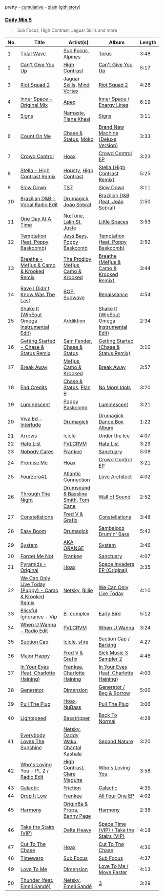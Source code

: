 pretty - [cumulative](/playlists/cumulative/Daily%20Mix%205.md) - [plain](/playlists/plain/37i9dQZF1E36TO0q54WsJv) ([githistory](https://github.githistory.xyz/vitokorn/spotify-playlist-archive/blob/master/playlists/plain/37i9dQZF1E36TO0q54WsJv))

### [Daily Mix 5](https://open.spotify.com/playlist/37i9dQZF1E36TO0q54WsJv)

> Sub Focus, High Contrast, Jaguar Skills and more

| No. | Title | Artist(s) | Album | Length |
|---|---|---|---|---|
| 1 | [Tidal Wave](https://open.spotify.com/track/3NKLPcvDM0pefpLNcmui2W) | [Sub Focus](https://open.spotify.com/artist/0QaSiI5TLA4N7mcsdxShDO), [Alpines](https://open.spotify.com/artist/5Rja2iSIMNhzHMRoKzHKNX) | [Torus](https://open.spotify.com/album/5VDg2zP4jsc8Ufj1dPEA3d) | 3:48 |
| 2 | [Can't Give You Up](https://open.spotify.com/track/6o5qFSBREXQPvSTJY353I2) | [High Contrast](https://open.spotify.com/artist/0bxHci3JIhhKA53n8rH3tT) | [Can't Give You Up](https://open.spotify.com/album/0fZGtVLj6azebynm7MuYeB) | 5:17 |
| 3 | [Riot Squad 2](https://open.spotify.com/track/1HL7ObsgWFZIWZe8rB9Dwk) | [Jaguar Skills](https://open.spotify.com/artist/3L1oMxInSBbQgoYVSjUkcR), [Mind Vortex](https://open.spotify.com/artist/4RNi1zSC1t1nE4iNgTWQe5) | [Riot Squad 2](https://open.spotify.com/album/4i9ZPSuFFVIyzDDaGyYXJh) | 4:28 |
| 4 | [Inner Space - Original Mix](https://open.spotify.com/track/2KmnVxhUShzNDPSaRitvFp) | [Apex](https://open.spotify.com/artist/7pQD0AmPKG2tkjzDauKkqq) | [Inner Space / Energy Lines](https://open.spotify.com/album/3sFeBBIkCJS8fNLTQNuKEo) | 6:19 |
| 5 | [Signs](https://open.spotify.com/track/1QWfnuZZALHn2XQRLMxTko) | [Namaste](https://open.spotify.com/artist/6l4aHMAID8jbextVZAo5NJ), [Tiana Khasi](https://open.spotify.com/artist/6kM1b2Ze9w94VPfq4KhJF3) | [Signs](https://open.spotify.com/album/4vnR7myFM83V8yVNVZwVQj) | 3:11 |
| 6 | [Count On Me](https://open.spotify.com/track/5XmKJXidSzQC2aUk35oLyt) | [Chase & Status](https://open.spotify.com/artist/3jNkaOXasoc7RsxdchvEVq), [Moko](https://open.spotify.com/artist/5zclpvahkJ29ftBuDpzrEU) | [Brand New Machine (Deluxe Version)](https://open.spotify.com/album/2YgT8pqXE1rvVEYDxkLNrs) | 3:33 |
| 7 | [Crowd Control](https://open.spotify.com/track/7imdC6YSp4v15619ZKtXR2) | [Hoax](https://open.spotify.com/artist/3W1enT2cxmP2PjLG5zwmby) | [Crowd Control EP](https://open.spotify.com/album/5f2JWKg8RfctagHAl9aEb5) | 3:23 |
| 8 | [Stella - High Contrast Remix](https://open.spotify.com/track/7s78Na0zuXFF55YzPdSJJw) | [Housty](https://open.spotify.com/artist/3x736hTWEIP2fKx8puQKDP), [High Contrast](https://open.spotify.com/artist/0bxHci3JIhhKA53n8rH3tT) | [Stella (High Contrast Remix)](https://open.spotify.com/album/7rKno8kqZZFvJ7xU3RxYE7) | 5:25 |
| 9 | [Slow Down](https://open.spotify.com/track/66HB3QjqHIl9VF4O7ojyEB) | [TS7](https://open.spotify.com/artist/4EV6hgVc6KD0SFOIJJLFki) | [Slow Down](https://open.spotify.com/album/3amvTG1sQqcGwCE1vOsDNg) | 3:11 |
| 10 | [Brazilian D&B - Vocal Radio Edit](https://open.spotify.com/track/2j6UHQjLnmgdavHUTtCPs6) | [Drumagick](https://open.spotify.com/artist/7fOmuQLMcgwpZqDiK0vdHZ), [João Sobral](https://open.spotify.com/artist/4T4gHEiHKj5NLETQ2XmpJk) | [Brazilian D&B (feat. João Sobral)](https://open.spotify.com/album/0QKJ9J6dLvheBKlyEcExEB) | 2:50 |
| 11 | [One Day At A Time](https://open.spotify.com/track/5UanRSNw6tqDNqczV7SDqT) | [Nu:Tone](https://open.spotify.com/artist/7pDBRy9uWy1zq5b0uXIABQ), [Lalin St. Juste](https://open.spotify.com/artist/0Ly3lk1h5aYHS2N41YzjXe) | [Little Spaces](https://open.spotify.com/album/5Jd375gdtvoIJmrzc2aYJb) | 3:53 |
| 12 | [Temptation (feat. Poppy Baskcomb)](https://open.spotify.com/track/3fvsxmytTns1ApIWBqfANZ) | [Jess Bays](https://open.spotify.com/artist/5xEJ7FQOtIUMLdnKyZrvPB), [Poppy Baskcomb](https://open.spotify.com/artist/4STmXOXUF3UieHU46NWLVt) | [Temptation (feat. Poppy Baskcomb)](https://open.spotify.com/album/30K7gYPhkqCeQJ25C0GvXE) | 2:52 |
| 13 | [Breathe - Mefjus & Camo & Krooked Remix](https://open.spotify.com/track/5zHzEsYUDBc9tshCpYu17D) | [The Prodigy](https://open.spotify.com/artist/4k1ELeJKT1ISyDv8JivPpB), [Mefjus](https://open.spotify.com/artist/54qqaSH6byJIb8eFWxe3Pj), [Camo & Krooked](https://open.spotify.com/artist/2N8IPNZTiNo3nj4mreOlHU) | [Breathe (Mefjus & Camo & Krooked Remix)](https://open.spotify.com/album/25rOKy29UZNa1EM3Ks0WcL) | 3:44 |
| 14 | [Rave I Didn't Know Was The Last](https://open.spotify.com/track/77Pv1dMsSx2soqiemM6SOq) | [BOP](https://open.spotify.com/artist/02ZCVD3nqfqNId8lvpvCBb), [Subwave](https://open.spotify.com/artist/19UDaks6aMVPdEp8qhO4T9) | [Renaissance](https://open.spotify.com/album/0YsTLgX6gWgmJux1Sk97D8) | 4:54 |
| 15 | [Shake It (WipEout Omega Instrumental Edit)](https://open.spotify.com/track/7N0QRPqqUbtYh7E3goypKZ) | [Addiktion](https://open.spotify.com/artist/3mrbwP1RWhnNMSstTn3Sy8) | [Shake It (WipEout Omega Instrumental Edit)](https://open.spotify.com/album/6D0OcYUysdzovLL7dBcELm) | 2:34 |
| 16 | [Getting Started - Chase & Status Remix](https://open.spotify.com/track/7BBDanLPLALnu5asuk14r9) | [Sam Fender](https://open.spotify.com/artist/6zlR5ttMfMNmwf2lecU9Cc), [Chase & Status](https://open.spotify.com/artist/3jNkaOXasoc7RsxdchvEVq) | [Getting Started (Chase & Status Remix)](https://open.spotify.com/album/5EoFVpPoxG7JSMtd7JATZ1) | 3:10 |
| 17 | [Break Away](https://open.spotify.com/track/2IbAx6XGe6mldSosFyvaH8) | [Mefjus](https://open.spotify.com/artist/54qqaSH6byJIb8eFWxe3Pj), [Camo & Krooked](https://open.spotify.com/artist/2N8IPNZTiNo3nj4mreOlHU) | [Break Away](https://open.spotify.com/album/5PrjBsXoETGf1PcpfByMmI) | 3:57 |
| 18 | [End Credits](https://open.spotify.com/track/64I0O6ZipYryKte1cHA2EY) | [Chase & Status](https://open.spotify.com/artist/3jNkaOXasoc7RsxdchvEVq), [Plan B](https://open.spotify.com/artist/7qlh1IM1XMeQXA9ukp59au) | [No More Idols](https://open.spotify.com/album/245j9BaZFuEso2vfLRVnQr) | 3:20 |
| 19 | [Luminescent](https://open.spotify.com/track/1BdAL6sftDPtkbEX59MWcE) | [Poppy Baskcomb](https://open.spotify.com/artist/4STmXOXUF3UieHU46NWLVt) | [Luminescent](https://open.spotify.com/album/0xhSfxhz04TKE7hNRjrz5T) | 3:21 |
| 20 | [Viva Ed - Interlude](https://open.spotify.com/track/0s5wN0kAb7wV78NaeFqOFl) | [Drumagick](https://open.spotify.com/artist/7fOmuQLMcgwpZqDiK0vdHZ) | [Drumagick Dance Box Album](https://open.spotify.com/album/1YtKuZqFLAsIIAdY252ZJf) | 1:22 |
| 21 | [Arrows](https://open.spotify.com/track/1CD8xFfBGYkuhszBQ75txx) | [Icicle](https://open.spotify.com/artist/7zoCV6yevWc39GUz2v1jqg) | [Under the Ice](https://open.spotify.com/album/76NPyJ0yfcmRBZwsXo6zVE) | 4:07 |
| 22 | [Hate List](https://open.spotify.com/track/4tyoQWXtr1GYLL72rHTseK) | [FVLCRVM](https://open.spotify.com/artist/7AjItKsRnEYRSiBt2OxK1y) | [Hate List](https://open.spotify.com/album/2qZPk26wcy16yHkK5XqVHB) | 3:29 |
| 23 | [Nobody Cares](https://open.spotify.com/track/2hYLx3eqVCUxMvpvocSpIA) | [Frankee](https://open.spotify.com/artist/6ByJNOVJEHXUhJIkpQNBh4) | [Sanctuary](https://open.spotify.com/album/0k1zKd3OxXqrvXx5oRq95K) | 5:08 |
| 24 | [Promise Me](https://open.spotify.com/track/2nWAJj1juHu161hufQQPHA) | [Hoax](https://open.spotify.com/artist/3W1enT2cxmP2PjLG5zwmby) | [Crowd Control EP](https://open.spotify.com/album/5f2JWKg8RfctagHAl9aEb5) | 3:21 |
| 25 | [Fourzero41](https://open.spotify.com/track/77RKyE0pp2oz3kAi5zO5fm) | [Atlantic Connection](https://open.spotify.com/artist/323BD4mjoLA1ajX6zjIe2q) | [Love Architect](https://open.spotify.com/album/2BMdUrjj05aEFKBcpTUhyP) | 4:02 |
| 26 | [Through The Night](https://open.spotify.com/track/1TjRddOQEjuUs8YyPKQzY3) | [Drumsound & Bassline Smith](https://open.spotify.com/artist/1f6TTocyaqNFvwD4xsrDTh), [Tom Cane](https://open.spotify.com/artist/5iFDzfBI6aebgrb9ljJhme) | [Wall of Sound](https://open.spotify.com/album/2yrQ1acIo0yxoEygUfNzdW) | 2:52 |
| 27 | [Constellations](https://open.spotify.com/track/1NfcfQTPqPgYVkSdHXaOtt) | [Fred V & Grafix](https://open.spotify.com/artist/1wzBqAvtFexgKHjt7i3ena) | [Constellations](https://open.spotify.com/album/3kAgGBQxv9sMFgrbeYqWKj) | 3:48 |
| 28 | [Easy Boom](https://open.spotify.com/track/458cuMjECL8LmJqOxfKLE1) | [Drumagick](https://open.spotify.com/artist/7fOmuQLMcgwpZqDiK0vdHZ) | [Sambaloco Drum'n' Bass](https://open.spotify.com/album/0ApnLxfwmbhwSIBnheNyau) | 5:42 |
| 29 | [System](https://open.spotify.com/track/0iHPXA909hMEDzv5haesuj) | [AKA ORANGE](https://open.spotify.com/artist/0Hz1vYMsVy0WzWhng1HxlT) | [System](https://open.spotify.com/album/6hPqY0dIYg5xkueZ4QoOFP) | 3:46 |
| 30 | [Forget Me Not](https://open.spotify.com/track/4Geutxrl1PyJUPbuyXiVh0) | [Frankee](https://open.spotify.com/artist/6ByJNOVJEHXUhJIkpQNBh4) | [Sanctuary](https://open.spotify.com/album/0k1zKd3OxXqrvXx5oRq95K) | 4:07 |
| 31 | [Pyramids - Original](https://open.spotify.com/track/4Mw8kbBwepSK2PpefsRiY6) | [Hoax](https://open.spotify.com/artist/3W1enT2cxmP2PjLG5zwmby) | [Space Invaders EP (Original)](https://open.spotify.com/album/2vBsVmOLMilAbdkSCssDX8) | 3:35 |
| 32 | [We Can Only Live Today (Puppy) - Camo & Krooked Remix](https://open.spotify.com/track/1u5vG6U9DDsNCyzwNO9uGi) | [Netsky](https://open.spotify.com/artist/5TgQ66WuWkoQ2xYxaSTnVP), [Billie](https://open.spotify.com/artist/7K1v3zQdCvnxHvelcbTcZ0) | [We Can Only Live Today](https://open.spotify.com/album/2Wt6h3yQKSGz3FU0UicYWB) | 4:10 |
| 33 | [Blissful Ignorance - Vip](https://open.spotify.com/track/35eNgRM4fzdgsQ8syGJTYK) | [B-complex](https://open.spotify.com/artist/46oL0QioEQMSSvkxxifCok) | [Early Bird](https://open.spotify.com/album/42aoto1sBvka4dm2Uxd5av) | 5:12 |
| 34 | [When U Wanna - Radio Edit](https://open.spotify.com/track/531BHzs9olH9jjnLvpbeex) | [FVLCRVM](https://open.spotify.com/artist/7AjItKsRnEYRSiBt2OxK1y) | [When U Wanna](https://open.spotify.com/album/3Ndvrq8HIqSSstLyhYvmOm) | 3:24 |
| 35 | [Suction Cap](https://open.spotify.com/track/4uxMwzYlq532s5BmeClQcA) | [Icicle](https://open.spotify.com/artist/7zoCV6yevWc39GUz2v1jqg), [sfire](https://open.spotify.com/artist/3zbniKTDh209DCE0RZW4WK) | [Suction Cap / Barking](https://open.spotify.com/album/7wxrJO6XPbZojNAlH2i13S) | 4:27 |
| 36 | [Major Happy](https://open.spotify.com/track/4iyIzh73y5AKsFxxewX7TS) | [Fred V & Grafix](https://open.spotify.com/artist/1wzBqAvtFexgKHjt7i3ena) | [Sick Music 3 Sampler 2](https://open.spotify.com/album/4mnsbN6OZ9tYOTidcHjNA4) | 4:46 |
| 37 | [In Your Eyes (feat. Charlotte Haining)](https://open.spotify.com/track/5JB0OKNfsd8kxz7fqMO7ol) | [Frankee](https://open.spotify.com/artist/6ByJNOVJEHXUhJIkpQNBh4), [Charlotte Haining](https://open.spotify.com/artist/2XRjIwgD0UiJXtx7Xzfy7w) | [In Your Eyes (feat. Charlotte Haining)](https://open.spotify.com/album/3wT5fXbLXzrXFkUfjOkz9b) | 4:03 |
| 38 | [Generator](https://open.spotify.com/track/5l9NEMBpuF5mtjv4vO1Zoq) | [Dimension](https://open.spotify.com/artist/1QMgre3BHX161ZHtWMUu6S) | [Generator / Beg & Borrow](https://open.spotify.com/album/4854QWKUgedSwNf1MEEJOe) | 5:06 |
| 39 | [Pull The Plug](https://open.spotify.com/track/00UgH6vivmHzZAkm0KYIyT) | [Hoax](https://open.spotify.com/artist/3W1enT2cxmP2PjLG5zwmby), [NuBass](https://open.spotify.com/artist/5Nd61ppMOQbbtF1HV13kBO) | [Pull The Plug](https://open.spotify.com/album/30ooaWmCgWCutou1xMATcP) | 3:06 |
| 40 | [Lightspeed](https://open.spotify.com/track/6uSlV69MsqwwLKcXy8GaXl) | [Basstripper](https://open.spotify.com/artist/1tSiIyp5dxfbEaS0nZGMEl) | [Back To Normal](https://open.spotify.com/album/0yfDa2WdnPtxcckL5IQIe9) | 4:28 |
| 41 | [Everybody Loves The Sunshine](https://open.spotify.com/track/21JRqTnNDTiMxzTCvzcfc3) | [Netsky](https://open.spotify.com/artist/5TgQ66WuWkoQ2xYxaSTnVP), [Daddy Waku](https://open.spotify.com/artist/19DWkWsLdFRuzN8naS8cUH), [Chantal Kashala](https://open.spotify.com/artist/5wlcoAg1EcZWqHkqo2RaTD) | [Second Nature](https://open.spotify.com/album/2kD4XTloruMrJ1vRs9Giks) | 3:20 |
| 42 | [Who's Loving You - Pt. 2 / Radio Edit](https://open.spotify.com/track/7EF0wBe3rivRaYvmpXPhvn) | [High Contrast](https://open.spotify.com/artist/0bxHci3JIhhKA53n8rH3tT), [Clare Maguire](https://open.spotify.com/artist/1iL8p9yzijWY1XnqVgHF5P) | [Who's Loving You](https://open.spotify.com/album/4QKj7EASIX8pM2YMisYxIz) | 3:58 |
| 43 | [Galactic](https://open.spotify.com/track/46z7wUT8PRfZwwaIu2OTaq) | [Friction](https://open.spotify.com/artist/5xdizdgbQQvGAgAolGhpXr) | [Galactic](https://open.spotify.com/album/5w63xauAtsIeeQbmb9W2oJ) | 4:35 |
| 44 | [Drop It Low](https://open.spotify.com/track/72r9QxHYGbpf3WT9JZvbKP) | [Frankee](https://open.spotify.com/artist/6ByJNOVJEHXUhJIkpQNBh4) | [All Four One EP](https://open.spotify.com/album/7FL6RpHFv03sMMQkZemGzu) | 4:02 |
| 45 | [Harmony](https://open.spotify.com/track/5yZ0qWaaLroWRwM7f1YZ3W) | [Origin8a & Propa](https://open.spotify.com/artist/0LZYLSeAxzr71uR8WOf5UY), [Benny Page](https://open.spotify.com/artist/602tBNQHNIZL6tsB2RHAV1) | [Harmony](https://open.spotify.com/album/2u43nsUaZpyORECJsKt5fm) | 2:38 |
| 46 | [Take the Stairs (VIP)](https://open.spotify.com/track/0X0OhK5eTeTGlLwcupl84b) | [Delta Heavy](https://open.spotify.com/artist/7GvVTb8yFV0ZrdI30Qce6T) | [Space Time (VIP) / Take the Stairs (VIP)](https://open.spotify.com/album/30LAhFifgNm1MPD7IfvtjT) | 4:18 |
| 47 | [Cut To The Chase](https://open.spotify.com/track/1pzGSnON9trbQTshSsMecN) | [Hoax](https://open.spotify.com/artist/3W1enT2cxmP2PjLG5zwmby) | [Cut To The Chase](https://open.spotify.com/album/20tdrURsIazqpjCQGsC08L) | 4:36 |
| 48 | [Timewarp](https://open.spotify.com/track/3W7DNPuueVjDUTgocI7WhJ) | [Sub Focus](https://open.spotify.com/artist/0QaSiI5TLA4N7mcsdxShDO) | [Sub Focus](https://open.spotify.com/album/1puaRzEhhLvXP17jUEGWb3) | 4:37 |
| 49 | [Love To Me](https://open.spotify.com/track/3LDJQuvazW0M6hGOARieEm) | [Dimension](https://open.spotify.com/artist/1QMgre3BHX161ZHtWMUu6S) | [Love To Me / Move Faster](https://open.spotify.com/album/2xAR3fHVisl61JXDFgpKF2) | 4:13 |
| 50 | [Thunder (feat. Emeli Sandé)](https://open.spotify.com/track/0AQAdESuhbfV2ldTpO2MYF) | [Netsky](https://open.spotify.com/artist/5TgQ66WuWkoQ2xYxaSTnVP), [Emeli Sandé](https://open.spotify.com/artist/7sfgqEdoeBTjd8lQsPT3Cy) | [3](https://open.spotify.com/album/5RpkF55XZzzpWO0CnqcWw8) | 3:29 |